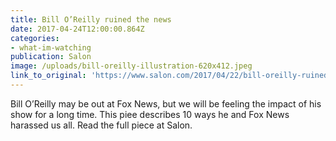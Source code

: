 ```yaml
---
title: Bill O’Reilly ruined the news
date: 2017-04-24T12:00:00.864Z
categories: 
- what-im-watching
publication: Salon
image: /uploads/bill-oreilly-illustration-620x412.jpeg
link_to_original: 'https://www.salon.com/2017/04/22/bill-oreilly-ruined-the-news-10-ways-he-and-fox-news-harassed-us-all/'
---
```



Bill O’Reilly may be out at Fox News, but we will be feeling the impact of his show for a long time. This piee describes 10 ways he and Fox News harassed us all. Read the full piece at Salon.